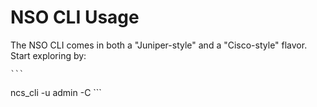 # NSO CLI Usage

The NSO CLI comes in both a "Juniper-style" and a "Cisco-style" flavor. Start exploring by:

    ```
ncs_cli -u admin -C ```


